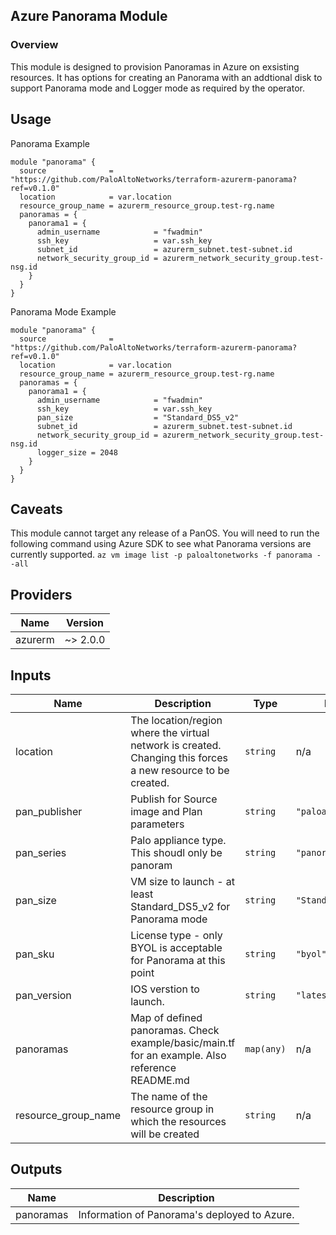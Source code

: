 ##  Azure Panorama Module
### Overview
This module is designed to provision Panoramas in Azure on exsisting resources. It has options for creating an Panorama with an addtional disk to support Panorama mode and Logger mode as required by the operator.

## Usage

Panorama Example

```hcl
module "panorama" {
  source              = "https://github.com/PaloAltoNetworks/terraform-azurerm-panorama?ref=v0.1.0"
  location            = var.location
  resource_group_name = azurerm_resource_group.test-rg.name
  panoramas = {
    panorama1 = {
      admin_username            = "fwadmin"
      ssh_key                   = var.ssh_key
      subnet_id                 = azurerm_subnet.test-subnet.id
      network_security_group_id = azurerm_network_security_group.test-nsg.id
    }
  }
}

```

Panorama Mode Example
```hcl
module "panorama" {
  source              = "https://github.com/PaloAltoNetworks/terraform-azurerm-panorama?ref=v0.1.0"
  location            = var.location
  resource_group_name = azurerm_resource_group.test-rg.name
  panoramas = {
    panorama1 = {
      admin_username            = "fwadmin"
      ssh_key                   = var.ssh_key
      pan_size                  = "Standard_DS5_v2" 
      subnet_id                 = azurerm_subnet.test-subnet.id
      network_security_group_id = azurerm_network_security_group.test-nsg.id
      logger_size = 2048
    }
  }
}
```

## Caveats
This module cannot target any  release of a PanOS. You will need to run the following command using Azure SDK to see what Panorama versions are currently supported.
`az vm image list -p paloaltonetworks -f panorama --all`

## Providers

| Name | Version |
|------|---------|
| azurerm | ~> 2.0.0 |

## Inputs

| Name | Description | Type | Default | Required |
|------|-------------|------|---------|:-----:|
| location | The location/region where the virtual network is created. Changing this forces a new resource to be created. | `string` | n/a | yes |
| pan\_publisher | Publish for Source image and Plan parameters | `string` | `"paloaltonetworks"` | no |
| pan\_series | Palo appliance type. This shoudl only be panoram | `string` | `"panorama"` | no |
| pan\_size | VM size to launch - at least Standard\_DS5\_v2 for Panorama mode | `string` | `"Standard_DS3_v2"` | no |
| pan\_sku | License type - only BYOL is acceptable for Panorama at this point | `string` | `"byol"` | no |
| pan\_version | IOS verstion to launch. | `string` | `"latest"` | no |
| panoramas | Map of defined panoramas. Check example/basic/main.tf for an example. Also reference README.md | `map(any)` | n/a | yes |
| resource\_group\_name | The name of the resource group in which the resources will be created | `string` | n/a | yes |

## Outputs

| Name | Description |
|------|-------------|
| panoramas | Information of Panorama's deployed to Azure. |

